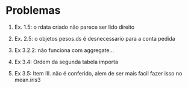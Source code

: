 Problemas
=========

1. Ex. 1.5: o rdata criado não parece ser lido direito

2. Ex. 2.5: o objetos pesos.ds é desnecessario para a conta pedida

3. Ex 3.2.2: não funciona com aggregate...

4. Ex 3.4: Ordem da segunda tabela importa

5. Ex 3.5: Item III. não é conferido, alem de ser mais facil fazer isso no mean.iris3
